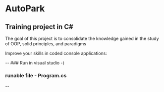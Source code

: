 # AutoPark
<h2>Training project in C#</h2>

<p>The goal of this project is to consolidate the knowledge gained in the study of OOP, solid principles, and paradigms</p>

<p>Improve your skills in coded console applications:</p>
--
### Run in visual studio -⟩

### runable file - Program.cs
--
